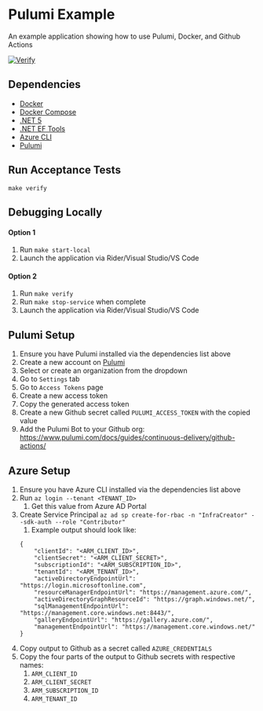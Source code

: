 # Pulumi Example

An example application showing how to use Pulumi, Docker, and Github Actions

[![Verify](https://github.com/bweber/library-example/actions/workflows/verify.yml/badge.svg)](https://github.com/bweber/library-example/actions/workflows/verify.yml)

## Dependencies
- [Docker](https://www.docker.com/products/docker-desktop)
- [Docker Compose](https://www.docker.com/products/docker-desktop)
- [.NET 5](https://dotnet.microsoft.com/download/dotnet/5.0)
- [.NET EF Tools](https://docs.microsoft.com/en-us/ef/core/cli/dotnet)
- [Azure CLI](https://docs.microsoft.com/en-us/cli/azure/install-azure-cli)
- [Pulumi](https://www.pulumi.com/docs/get-started/install/)

## Run Acceptance Tests
`make verify`

## Debugging Locally
#### Option 1
1. Run `make start-local`
1. Launch the application via Rider/Visual Studio/VS Code

#### Option 2
1. Run `make verify`
1. Run `make stop-service` when complete
1. Launch the application via Rider/Visual Studio/VS Code

## Pulumi Setup
1. Ensure you have Pulumi installed via the dependencies list above
1. Create a new account on [Pulumi](https://www.pulumi.com/)
1. Select or create an organization from the dropdown
1. Go to `Settings` tab
1. Go to `Access Tokens` page
1. Create a new access token
1. Copy the generated access token
1. Create a new Github secret called `PULUMI_ACCESS_TOKEN` with the copied value
1. Add the Pulumi Bot to your Github org: https://www.pulumi.com/docs/guides/continuous-delivery/github-actions/

## Azure Setup
1. Ensure you have Azure CLI installed via the dependencies list above
1. Run `az login --tenant <TENANT_ID>`
    1. Get this value from Azure AD Portal
1. Create Service Principal `az ad sp create-for-rbac -n "InfraCreator" --sdk-auth --role "Contributor"`
    1. Example output should look like:
    ```
   {
        "clientId": "<ARM_CLIENT_ID>",
        "clientSecret": "<ARM_CLIENT_SECRET>",
        "subscriptionId": "<ARM_SUBSCRIPTION_ID>",
        "tenantId": "<ARM_TENANT_ID>",
        "activeDirectoryEndpointUrl": "https://login.microsoftonline.com",
        "resourceManagerEndpointUrl": "https://management.azure.com/",
        "activeDirectoryGraphResourceId": "https://graph.windows.net/",
        "sqlManagementEndpointUrl": "https://management.core.windows.net:8443/",
        "galleryEndpointUrl": "https://gallery.azure.com/",
        "managementEndpointUrl": "https://management.core.windows.net/"
    }
    ```
1. Copy output to Github as a secret called `AZURE_CREDENTIALS`
1. Copy the four parts of the output to Github secrets with respective names:
    1. `ARM_CLIENT_ID`
    1. `ARM_CLIENT_SECRET`
    1. `ARM_SUBSCRIPTION_ID`
    1. `ARM_TENANT_ID`